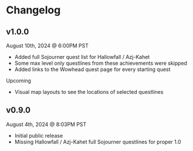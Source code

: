 # Changelog

## v1.0.0

August 10th, 2024 @ 6:00PM PST
 - Added full Sojourner quest list for Hallowfall / Azj-Kahet
  - Some max level only questlines from these achievements were skipped
 - Added links to the Wowhead quest page for every starting quest

Upcoming
 - Visual map layouts to see the locations of selected questlines

## v0.9.0

August 4th, 2024 @ 8:03PM PST
 - Initial public release
 - Missing Hallowfall / Azj-Kahet full Sojourner questlines for proper 1.0